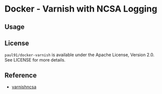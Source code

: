 Docker - Varnish with NCSA Logging
====

## Usage

## License

`paul91/docker-varnish` is available under the Apache License, Version 2.0. See LICENSE for more details.

## Reference

* [varnishncsa](varnishncsa)